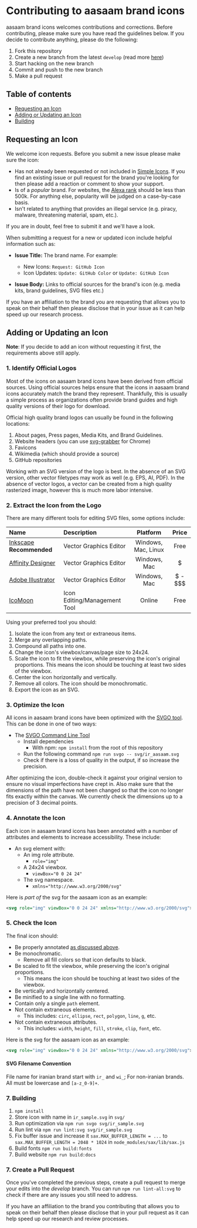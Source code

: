 
# Contributing to aasaam brand icons

aasaam brand icons welcomes contributions and corrections. Before contributing, please make sure you have read the guidelines below. If you decide to contribute anything, please do the following:

1. Fork this repository
1. Create a new branch from the latest `develop` (read more [here](https://guides.github.com/introduction/flow/))
1. Start hacking on the new branch
1. Commit and push to the new branch
1. Make a pull request

## Table of contents

* [Requesting an Icon](#requesting-an-icon)
* [Adding or Updating an Icon](#adding-or-updating-an-icon)
* [Building](#building)

## Requesting an Icon

We welcome icon requests. Before you submit a new issue please make sure the icon:

* Has not already been requested or not included in [Simple Icons](https://github.com/simple-icons/simple-icons). If you find an existing issue or pull request for the brand you're looking for then please add a reaction or comment to show your support.
* Is of a _popular_ brand. For websites, the [Alexa rank](https://www.alexa.com/siteinfo) should be less than 500k. For anything else, popularity will be judged on a case-by-case basis.
* Isn't related to anything that provides an illegal service (e.g. piracy, malware, threatening material, spam, etc.).

If you are in doubt, feel free to submit it and we'll have a look.

When submitting a request for a new or updated icon include helpful information such as:

* **Issue Title:** The brand name. For example:
  * New Icons: `Request: GitHub Icon`
  * Icon Updates: `Update: GitHub Color` or `Update: GitHub Icon`

* **Issue Body:** Links to official sources for the brand's icon (e.g. media kits, brand guidelines, SVG files etc.)

If you have an affiliation to the brand you are requesting that allows you to speak on their behalf then please disclose that in your issue as it can help speed up our research process.

## Adding or Updating an Icon

**Note**: If you decide to add an icon without requesting it first, the requirements above still apply.

### 1. Identify Official Logos

Most of the icons on aasaam brand icons have been derived from official sources. Using official sources helps ensure that the icons in aasaam brand icons accurately match the brand they represent. Thankfully, this is usually a simple process as organizations often provide brand guides and high quality versions of their logo for download.

Official high quality brand logos can usually be found in the following locations:

1. About pages, Press pages, Media Kits, and Brand Guidelines.
1. Website headers (you can use [svg-grabber](https://chrome.google.com/webstore/detail/svg-grabber-get-all-the-s/ndakggdliegnegeclmfgodmgemdokdmg) for Chrome)
1. Favicons
1. Wikimedia (which should provide a source)
1. GitHub repositories

Working with an SVG version of the logo is best. In the absence of an SVG version, other vector filetypes may work as well (e.g. EPS, AI, PDF). In the absence of vector logos, a vector can be created from a high quality rasterized image, however this is much more labor intensive.

### 2. Extract the Icon from the Logo

There are many different tools for editing SVG files, some options include:

| Name | Description | Platform | Price |
| :---- | :---- | :----: | :----: |
| [Inkscape](https://inkscape.org/en/) **Recommended** | Vector Graphics Editor | Windows, Mac, Linux | Free |
| [Affinity Designer](https://affinity.serif.com/de/designer/) | Vector Graphics Editor | Windows, Mac | $ |
| [Adobe Illustrator](https://www.adobe.com/products/illustrator.html) | Vector Graphics Editor | Windows, Mac | $ - $$$ |
| [IcoMoon](https://icomoon.io/) | Icon Editing/Management Tool | Online | Free |

Using your preferred tool you should:

1. Isolate the icon from any text or extraneous items.
1. Merge any overlapping paths.
1. Compound all paths into one.
1. Change the icon's viewbox/canvas/page size to 24x24.
1. Scale the icon to fit the viewbox, while preserving the icon's original proportions. This means the icon should be touching at least two sides of the viewbox.
1. Center the icon horizontally and vertically.
1. Remove all colors. The icon should be monochromatic.
1. Export the icon as an SVG.

### 3. Optimize the Icon

All icons in aasaam brand icons have been optimized with the [SVGO tool](https://github.com/svg/svgo). This can be done in one of two ways:

* The [SVGO Command Line Tool](https://github.com/svg/svgo)
  * Install dependencies
    * With npm: `npm install` from the root of this repository
  * Run the following command `npm run svgo -- svg/ir_aasaam.svg`
  * Check if there is a loss of quality in the output, if so increase the precision.

After optimizing the icon, double-check it against your original version to ensure no visual imperfections have crept in. Also make sure that the dimensions of the path have not been changed so that the icon no longer fits exactly within the canvas. We currently check the dimensions up to a precision of 3 decimal points.

### 4. Annotate the Icon

Each icon in aasaam brand icons has been annotated with a number of attributes and elements to increase accessibility. These include:

* An svg element with:
  * An img role attribute.
    * `role="img"`
  * A 24x24 viewbox.
    * `viewBox="0 0 24 24"`
  * The svg namespace.
    * `xmlns="http://www.w3.org/2000/svg"`

Here is _part of_ the svg for the aasaam icon as an example:

```svg
<svg role="img" viewBox="0 0 24 24" xmlns="http://www.w3.org/2000/svg">...</svg>
```

### 5. Check the Icon

The final icon should:

* Be properly annotated [as discussed above](#4-annotate-the-icon).
* Be monochromatic.
  * Remove all fill colors so that icon defaults to black.
* Be scaled to fit the viewbox, while preserving the icon's original proportions.
  * This means the icon should be touching at least two sides of the viewbox.
* Be vertically and horizontally centered.
* Be minified to a single line with no formatting.
* Contain only a single `path` element.
* Not contain extraneous elements.
  * This includes: `circ`, `ellipse`, `rect`, `polygon`, `line`, `g`, etc.
* Not contain extraneous attributes.
  * This includes: `width`, `height`, `fill`, `stroke`, `clip`, `font`, etc.

Here is the svg for the aasaam icon as an example:

```svg
<svg role="img" viewBox="0 0 24 24" xmlns="http://www.w3.org/2000/svg"><path d="M12 0C5.373 0 0 5.373 0 12s5.373 12 12 12 12-5.373 12-12S18.627 0 12 0zm0 2c5.523 0 10 4.477 10 10a10 10 0 0 1-4 7.988V12a6 6 0 0 0-1.76-4.24L18 6h-6a6 6 0 0 0-4.24 1.76l-.002-.002-2.828 2.828L3.516 12l1.414 1.414 2.12 2.121-2.788 2.79A10 10 0 0 1 2 12C2 6.477 6.477 2 12 2zm0 6a4 4 0 0 1 4 4v9.152A10 10 0 0 1 12 22a10 10 0 0 1-6.324-2.262l1.02-1.02 1.835-1.835 1.348-1.348A7998.88 7998.88 0 0 0 6.344 12L9.17 9.172l.002.002A4 4 0 0 1 12 8zm-1 1.75a1.25 1.25 0 0 0-.541 2.377h.002v-.002A1.25 1.25 0 1 0 11 9.75z"/></svg>
```

#### SVG Filename Convention

File name for iranian brand start with `ir_` and `wi_`; For non-iranian brands. All must be lowercase and `[a-z_0-9]+`.

### 7. Building

1. `npm install`
1. Store icon with name in `ir_sample.svg` in `svg/`
1. Run optimization via `npm run svgo svg/ir_sample.svg`
1. Run lint via `npm run lint:svg svg/ir_sample.svg`
1. Fix buffer issue and increase it `sax.MAX_BUFFER_LENGTH = ...` to `sax.MAX_BUFFER_LENGTH = 2048 * 1024` in `node_modules/sax/lib/sax.js`
1. Build fonts `npm run build:fonts`
1. Build website `npm run build:docs`

### 7. Create a Pull Request

Once you've completed the previous steps, create a pull request to merge your edits into the *develop* branch. You can run `npm run lint-all:svg` to check if there are any issues you still need to address.

If you have an affiliation to the brand you contributing that allows you to speak on their behalf then please disclose that in your pull request as it can help speed up our research and review processes.
